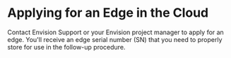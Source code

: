 # Applying for an Edge in the Cloud

Contact Envision Support or your Envision project manager to apply for
an edge. You'll receive an edge serial number (SN) that you need to
properly store for use in the follow-up procedure.
